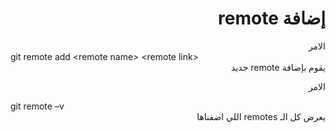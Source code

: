 # <div dir="rtl">إضافة remote</div>

<div dir="rtl">
الامر
<div dir="ltr">
git remote add &ltremote name&gt &ltremote link&gt
</div>
يقوم بإضافة remote جديد

الامر
<div dir="ltr">
git remote –v
</div>
يعرض كل الـ remotes اللي اضفناها
</div>